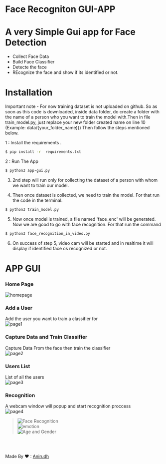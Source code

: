 # Face Recogniton GUI-APP



# A very Simple Gui app for Face Detection 

  - Collect Face Data
  - Build Face Classifier 
  - Detecte the face
  - REcognize the face and show if its identified or not.
  
  
# Installation

Important note - For now training dataset is not uploaded on github. So as soon as this code is downloaded, inside data folder, do create a folder with the name of a person who you want to train the model with.Then in file train_model.py, just replace your new folder created name on line 10 (Example: data/{your_folder_name)}) Then follow the steps mentioned below.


1 : Install the requirements .

```sh
$ pip install -r  requirements.txt
```

2 : Run The App 

```sh
$ python3 app-gui.py
```

3. 2nd step will run only for collecting the dataset of a person with whom we want to train our model.

4. Then once dataset is collected, we need to train the model. For that run the code in the terminal.

```sh
$ python3 train_model.py
```

5. Now once model is trained, a file named 'face_enc' will be generated. Now we are good to go with face recognition. For that run the command 

```sh
$ python3 face_recognition_in_video.py
```

6. On success of step 5, video cam will be started and in realtime it will display if identified face os recognized or not. 

# APP GUI

### Home Page
![homepage](https://i.ibb.co/c62qvR2/home-page.png)

### Add a User <br>
Add the user you want to train a classifier for <br>
![page1](https://i.ibb.co/t8gdq6s/adduser.png)<br>


### Capture Data and Train Classifier<br>
Capture Data From the face then train the classifier<br>
![page2](https://i.ibb.co/D8JgYhN/capandtraindata.png)<br>

### Users List<br>
List of all the users<br>
![page3](https://i.ibb.co/1KwfVVV/dropdown.png)<br>

### Recognition <br>
A webcam window will popup and start recognition proccess<br>
![page4](https://i.ibb.co/sCtgDDC/4page.png)<br>
>![Face Recognition](https://i.ibb.co/bNpC5wR/jack.png)<br>
>![emotion](https://i.ibb.co/F7pdtjZ/emotion.png)<br>
>![Age and Gender](https://i.ibb.co/9q1L7sD/age.png)<br>



<br><br>

Made By ❤ : [Anirudh](anirudh.chawla@radixweb.com)<br>




